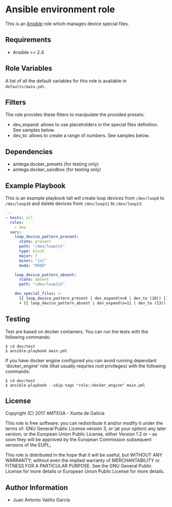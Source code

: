 # Ansible environment role

This is an [Ansible](http://www.ansible.com) role which manages device special files.

## Requirements

- Ansible >= 2.4

## Role Variables

A list of all the default variables for this role is available in `defaults/main.yml`.

## Filters

The role provides these filters to manipulate the provided presets:

- dev_expand: allows to use placeholders in the special files definition. See samples below.
- dev_to: allows to create a range of numbers. See samples below.

## Dependencies

- amtega.docker_presets (for testing only)
- amtega.docker_sandbox (for testing only)

## Example Playbook

This is an example playbook tall will create loop devices from `/dev/loop0` to `/dev/loop10` and delete devices from `/dev/loop11` to `/dev/loop13`:

```yaml
---
- hosts: all
  roles:
    - dev
  vars:
    loop_device_pattern_present:
      state: present
      path: "/dev/loop{n}"
      type: block
      major: 7
      minor: "{n}"
      mode: "0660"

    loop_device_pattern_absent:
      state: absent
      path: "/dev/loop{n}"

    dev_special_files: >-
      {{ loop_device_pattern_present | dev_expand(n=0 | dev_to (10)) }}
      + {{ loop_device_pattern_absent | dev_expand(n=11 | dev_to (13)) }}
```

## Testing

Test are based on docker containers. You can run the tests with the following commands:

```shell
$ cd dev/test
$ ansible-playbook main.yml
```

If you have docker engine configured you can avoid running dependant 'docker_engine' role (that usually requries root privileges) with the following commands:

```shell
$ cd dev/test
$ ansible-playbook --skip-tags "role::docker_engine" main.yml
```

## License

Copyright (C) 2017 AMTEGA - Xunta de Galicia

This role is free software: you can redistribute it and/or modify
it under the terms of:
GNU General Public License version 3, or (at your option) any later version;
or the European Union Public License, either Version 1.2 or – as soon
they will be approved by the European Commission ­subsequent versions of
the EUPL;

This role is distributed in the hope that it will be useful,
but WITHOUT ANY WARRANTY; without even the implied warranty of
MERCHANTABILITY or FITNESS FOR A PARTICULAR PURPOSE.  See the
GNU General Public License for more details or European Union Public License for more details.

## Author Information

- Juan Antonio Valiño García
